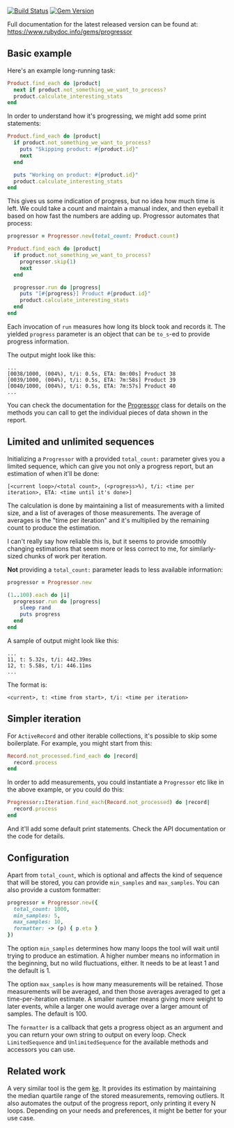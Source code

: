 [![Build Status](https://travis-ci.org/AndrewRadev/progressor.svg?branch=master)](https://travis-ci.org/AndrewRadev/progressor)
[![Gem Version](https://badge.fury.io/rb/progressor.svg)](https://badge.fury.io/rb/progressor)

Full documentation for the latest released version can be found at: https://www.rubydoc.info/gems/progressor

## Basic example

Here's an example long-running task:

``` ruby
Product.find_each do |product|
  next if product.not_something_we_want_to_process?
  product.calculate_interesting_stats
end
```

In order to understand how it's progressing, we might add some print statements:

``` ruby
Product.find_each do |product|
  if product.not_something_we_want_to_process?
    puts "Skipping product: #{product.id}"
    next
  end

  puts "Working on product: #{product.id}"
  product.calculate_interesting_stats
end
```

This gives us some indication of progress, but no idea how much time is left. We could take a count and maintain a manual index, and then eyeball it based on how fast the numbers are adding up. Progressor automates that process:

``` ruby
progressor = Progressor.new(total_count: Product.count)

Product.find_each do |product|
  if product.not_something_we_want_to_process?
    progressor.skip(1)
    next
  end

  progressor.run do |progress|
    puts "[#{progress}] Product #{product.id}"
    product.calculate_interesting_stats
  end
end
```

Each invocation of `run` measures how long its block took and records it. The yielded `progress` parameter is an object that can be `to_s`-ed to provide progress information.

The output might look like this:

```
...
[0038/1000, (004%), t/i: 0.5s, ETA: 8m:00s] Product 38
[0039/1000, (004%), t/i: 0.5s, ETA: 7m:58s] Product 39
[0040/1000, (004%), t/i: 0.5s, ETA: 7m:57s] Product 40
...
```

You can check the documentation for the [Progressor](https://www.rubydoc.info/gems/progressor/Progressor) class for details on the methods you can call to get the individual pieces of data shown in the report.

## Limited and unlimited sequences

Initializing a `Progressor` with a provided `total_count:` parameter gives you a limited sequence, which can give you not only a progress report, but an estimation of when it'll be done:

```
[<current loop>/<total count>, (<progress>%), t/i: <time per iteration>, ETA: <time until it's done>]
```

The calculation is done by maintaining a list of measurements with a limited size, and a list of averages of those measurements. The average of averages is the "time per iteration" and it's multiplied by the remaining count to produce the estimation.

I can't really say how reliable this is, but it seems to provide smoothly changing estimations that seem more or less correct to me, for similarly-sized chunks of work per iteration.

**Not** providing a `total_count:` parameter leads to less available information:

``` ruby
progressor = Progressor.new

(1..100).each do |i|
  progressor.run do |progress|
    sleep rand
    puts progress
  end
end
```

A sample of output might look like this:

```
...
11, t: 5.32s, t/i: 442.39ms
12, t: 5.58s, t/i: 446.11ms
...
```

The format is:

```
<current>, t: <time from start>, t/i: <time per iteration>
```

## Simpler iteration

For `ActiveRecord` and other iterable collections, it's possible to skip some boilerplate. For example, you might start from this:

``` ruby
Record.not_processed.find_each do |record|
  record.process
end
```

In order to add measurements, you could instantiate a `Progressor` etc like in the above example, or you could do this:

``` ruby
Progressor::Iteration.find_each(Record.not_processed) do |record|
  record.process
end
```

And it'll add some default print statements. Check the API documentation or the code for details.

## Configuration

Apart from `total_count`, which is optional and affects the kind of sequence that will be stored, you can provide `min_samples` and `max_samples`. You can also provide a custom formatter:

``` ruby
progressor = Progressor.new({
  total_count: 1000,
  min_samples: 5,
  max_samples: 10,
  formatter: -> (p) { p.eta }
})
```

The option `min_samples` determines how many loops the tool will wait until trying to produce an estimation. A higher number means no information in the beginning, but no wild fluctuations, either. It needs to be at least 1 and the default is 1.

The option `max_samples` is how many measurements will be retained. Those measurements will be averaged, and then those averages averaged to get a time-per-iteration estimate. A smaller number means giving more weight to later events, while a larger one would average over a larger amount of samples. The default is 100.

The `formatter` is a callback that gets a progress object as an argument and you can return your own string to output on every loop. Check `LimitedSequence` and `UnlimitedSequence` for the available methods and accessors you can use.

## Related work

A very similar tool is the gem [ke](https://github.com/mkdynamic/ke). It provides its estimation by maintaining the median quartile range of the stored measurements, removing outliers. It also automates the output of the progress report, only printing it every N loops. Depending on your needs and preferences, it might be better for your use case.

